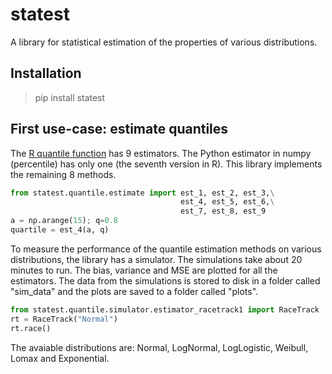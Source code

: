 # statest
A library for statistical estimation of the properties of various distributions.

## Installation
> pip install statest

## First use-case: estimate quantiles
The <a href="https://www.rdocumentation.org/packages/stats/versions/3.6.2/topics/quantile">R quantile function</a> has 9 estimators. The Python estimator in numpy (percentile) has only one (the seventh version in R). This library implements the remaining 8 methods.

```python
from statest.quantile.estimate import est_1, est_2, est_3,\
                                      est_4, est_5, est_6,\
                                      est_7, est_8, est_9
a = np.arange(15); q=0.8
quartile = est_4(a, q)
```

To measure the performance of the quantile estimation methods on various distributions, the library has a simulator. The simulations take about 20 minutes to run. The bias, variance and MSE are plotted for all the estimators. The data from the simulations is stored to disk in a folder called "sim_data" and the plots are saved to a folder called "plots".

```python
from statest.quantile.simulator.estimator_racetrack1 import RaceTrack
rt = RaceTrack("Normal")
rt.race()
```
The avaiable distributions are: Normal, LogNormal, LogLogistic, Weibull, Lomax and Exponential.
